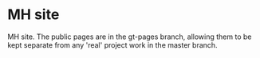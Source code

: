 # MH site
MH site. The public pages are in the gt-pages branch, allowing them to be kept separate from any 'real' project work in the master branch.
